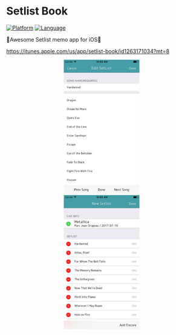 # Setlist Book

[![Platform](http://img.shields.io/badge/platform-ios-blue.svg?style=flat)](https://developer.apple.com/iphone/index.action)
[![Language](http://img.shields.io/badge/language-swift-brightgreen.svg?style=flat)](https://developer.apple.com/swift)

📘Awesome Setlist memo app for iOS📘

https://itunes.apple.com/us/app/setlist-book/id1263171034?mt=8

<div align="center">
	<img src="https://github.com/creaaa/SetlistBook/blob/master/Screenshot/sb1min.jpg" width="200px" height="356px">
	<div style="padding-left: 20px; padding-right: 20px;"></div>
	<img src="https://github.com/creaaa/SetlistBook/blob/master/Screenshot/sb2min.jpg" width="200px" height="356px">
</div>
